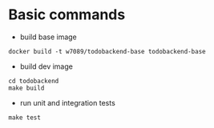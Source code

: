 # Basic commands

- build base image

`docker build -t w7089/todobackend-base todobackend-base`

- build dev image

```
cd todobackend
make build
```

- run unit and integration tests

`make test`
